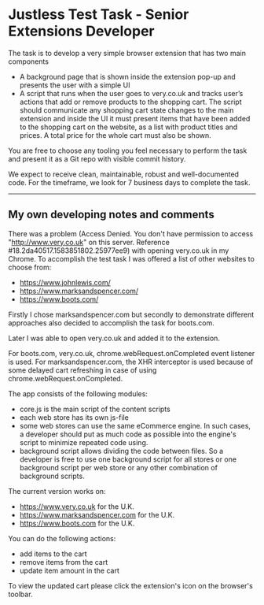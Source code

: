# Justless Test Task - Senior Extensions Developer

The task is to develop a very simple browser extension that has two main components

- A background page that is shown inside the extension pop-up and presents the user with a simple UI
- A script that runs when the user goes to very.co.uk and tracks user’s actions that add or remove products to the shopping cart. The script should communicate any shopping cart state changes to the main extension and inside the UI it must present items that have been added to the shopping cart on the website, as a list with product titles and prices. A total price for the whole cart must also be shown.

You are free to choose any tooling you feel necessary to perform the task and present it as a Git repo with visible commit history.

We expect to receive clean, maintainable, robust and well-documented code. For the timeframe, we look for 7 business days to complete the task.

---

## My own developing notes and comments

There was a problem (Access Denied. You don't have permission to access "<http://www.very.co.uk>" on this server. Reference #18.2da40517.1583851802.25977ee9) with opening very.co.uk in my Chrome. To accomplish the test task I was offered a list of other websites to choose from:

- https://www.johnlewis.com/
- https://www.marksandspencer.com/
- https://www.boots.com/

Firstly I chose marksandspencer.com but secondly to demonstrate different approaches also decided to accomplish the task for boots.com.

Later I was able to open very.co.uk and added it to the extension.

For boots.com, very.co.uk, chrome.webRequest.onCompleted event listener is used.
For marksandspencer.com, the XHR interceptor is used because of some delayed cart refreshing in case of using chrome.webRequest.onCompleted.

The app consists of the following modules:

- core.js is the main script of the content scripts
- each web store has its own js-file
- some web stores can use the same eCommerce engine. In such cases, a developer should put as much code as possible into the engine's script to minimize repeated code using.
- background script allows dividing the code between files. So a developer is free to use one background script for all stores or one background script per web store or any other combination of background scripts.

The current version works on:

- https://www.very.co.uk for the U.K.
- https://www.marksandspencer.com for the U.K.
- https://www.boots.com for the U.K.

You can do the following actions:

- add items to the cart
- remove items from the cart
- update item amount in the cart

To view the updated cart please click the extension's icon on the browser's toolbar.
